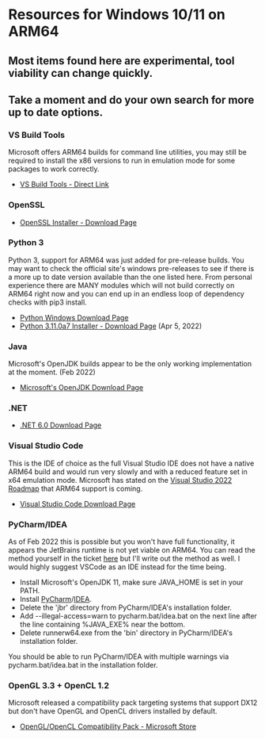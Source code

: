 # Resources for Windows 10/11 on ARM64
## Most items found here are experimental, tool viability can change quickly.
## Take a moment and do your own search for more up to date options.

### VS Build Tools
Microsoft offers ARM64 builds for command line utilities, you may still be required to install the x86 versions to run in emulation mode for some packages to work correctly.
- [VS Build Tools - Direct Link](https://aka.ms/vs/17/release/vs_BuildTools.exe)

### OpenSSL
- [OpenSSL Installer - Download Page](https://slproweb.com/products/Win32OpenSSL.html)

### Python 3
Python 3, support for ARM64 was just added for pre-release builds.  You may want to check the official site's windows pre-releases to see if there is a more up to date version available than the one listed here.  From personal experience there are MANY modules which will not build correctly on ARM64 right now and you can end up in an endless loop of dependency checks with pip3 install.
- [Python Windows Download Page](https://www.python.org/downloads/windows/)
- [Python 3.11.0a7 Installer - Download Page](https://www.python.org/downloads/release/python-3110a7/) (Apr 5, 2022)

### Java
Microsoft's OpenJDK builds appear to be the only working implementation at the moment. (Feb 2022)
- [Microsoft's OpenJDK Download Page](https://docs.microsoft.com/en-us/java/openjdk/download)

### .NET
- [.NET 6.0 Download Page](https://dotnet.microsoft.com/en-us/download/dotnet/6.0)

### Visual Studio Code
This is the IDE of choice as the full Visual Studio IDE does not have a native ARM64 build and would run very slowly and with a reduced feature set in x64 emulation mode.  Microsoft has stated on the [Visual Studio 2022 Roadmap](https://docs.microsoft.com/en-us/visualstudio/productinfo/vs-roadmap#diagnostics) that ARM64 support is coming.
- [Visual Studio Code Download Page](https://code.visualstudio.com/#alt-downloads)

### PyCharm/IDEA
As of Feb 2022 this is possible but you won't have full functionality, it appears the JetBrains runtime is not yet viable on ARM64.  You can read the method yourself in the ticket [here](https://youtrack.jetbrains.com/issue/JBR-2074) but I'll write out the method as well.  I would highly suggest VSCode as an IDE instead for the time being.
- Install Microsoft's OpenJDK 11, make sure JAVA_HOME is set in your PATH.
- Install [PyCharm](https://www.jetbrains.com/pycharm/download/#section=windows)/[IDEA](https://www.jetbrains.com/idea/download/#section=windows).
- Delete the 'jbr' directory from PyCharm/IDEA's installation folder.
- Add --illegal-access=warn to pycharm.bat/idea.bat on the next line after the line containing %JAVA_EXE% near the bottom.
- Delete runnerw64.exe from the 'bin' directory in PyCharm/IDEA's installation folder.

You should be able to run PyCharm/IDEA with multiple warnings via pycharm.bat/idea.bat in the installation folder.

### OpenGL 3.3 + OpenCL 1.2
Microsoft released a compatibility pack targeting systems that support DX12 but don't have OpenGL and OpenCL drivers installed by default.
- [OpenGL/OpenCL Compatibility Pack - Microsoft Store](https://www.microsoft.com/store/productId/9NQPSL29BFFF)
